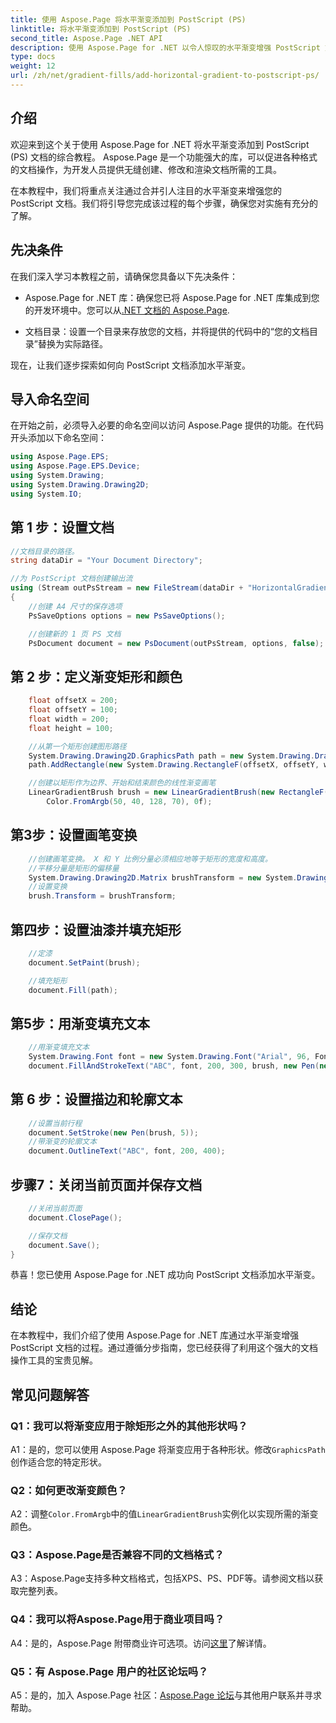 ```yaml
---
title: 使用 Aspose.Page 将水平渐变添加到 PostScript (PS)
linktitle: 将水平渐变添加到 PostScript (PS)
second_title: Aspose.Page .NET API
description: 使用 Aspose.Page for .NET 以令人惊叹的水平渐变增强 PostScript 文档。按照我们的分步教程进行无缝实施。
type: docs
weight: 12
url: /zh/net/gradient-fills/add-horizontal-gradient-to-postscript-ps/
---
```

## 介绍

欢迎来到这个关于使用 Aspose.Page for .NET 将水平渐变添加到 PostScript (PS) 文档的综合教程。 Aspose.Page 是一个功能强大的库，可以促进各种格式的文档操作，为开发人员提供无缝创建、修改和渲染文档所需的工具。

在本教程中，我们将重点关注通过合并引人注目的水平渐变来增强您的 PostScript 文档。我们将引导您完成该过程的每个步骤，确保您对实施有充分的了解。

## 先决条件

在我们深入学习本教程之前，请确保您具备以下先决条件：

-  Aspose.Page for .NET 库：确保您已将 Aspose.Page for .NET 库集成到您的开发环境中。您可以从[.NET 文档的 Aspose.Page](https://reference.aspose.com/page/net/).

- 文档目录：设置一个目录来存放您的文档，并将提供的代码中的“您的文档目录”替换为实际路径。

现在，让我们逐步探索如何向 PostScript 文档添加水平渐变。

## 导入命名空间

在开始之前，必须导入必要的命名空间以访问 Aspose.Page 提供的功能。在代码开头添加以下命名空间：

```csharp
using Aspose.Page.EPS;
using Aspose.Page.EPS.Device;
using System.Drawing;
using System.Drawing.Drawing2D;
using System.IO;
```

## 第 1 步：设置文档

```csharp
//文档目录的路径。
string dataDir = "Your Document Directory";

//为 PostScript 文档创建输出流
using (Stream outPsStream = new FileStream(dataDir + "HorizontalGradient_outPS.ps", FileMode.Create))
{
    //创建 A4 尺寸的保存选项
    PsSaveOptions options = new PsSaveOptions();

    //创建新的 1 页 PS 文档
    PsDocument document = new PsDocument(outPsStream, options, false);
```

## 第 2 步：定义渐变矩形和颜色

```csharp
    float offsetX = 200;
    float offsetY = 100;
    float width = 200;
    float height = 100;

    //从第一个矩形创建图形路径
    System.Drawing.Drawing2D.GraphicsPath path = new System.Drawing.Drawing2D.GraphicsPath();
    path.AddRectangle(new System.Drawing.RectangleF(offsetX, offsetY, width, height));

    //创建以矩形作为边界、开始和结束颜色的线性渐变画笔
    LinearGradientBrush brush = new LinearGradientBrush(new RectangleF(0, 0, width, height), Color.FromArgb(150, 0, 0, 0),
        Color.FromArgb(50, 40, 128, 70), 0f);
```

## 第3步：设置画笔变换

```csharp
    //创建画笔变换。 X 和 Y 比例分量必须相应地等于矩形的宽度和高度。
    //平移分量是矩形的偏移量
    System.Drawing.Drawing2D.Matrix brushTransform = new System.Drawing.Drawing2D.Matrix(width, 0, 0, height, offsetX, offsetY);
    //设置变换
    brush.Transform = brushTransform;
```

## 第四步：设置油漆并填充矩形

```csharp
    //定漆
    document.SetPaint(brush);

    //填充矩形
    document.Fill(path);
```

## 第5步：用渐变填充文本

```csharp
    //用渐变填充文本
    System.Drawing.Font font = new System.Drawing.Font("Arial", 96, FontStyle.Bold);
    document.FillAndStrokeText("ABC", font, 200, 300, brush, new Pen(new SolidBrush(Color.Black), 2));
```

## 第 6 步：设置描边和轮廓文本

```csharp
    //设置当前行程
    document.SetStroke(new Pen(brush, 5));
    //带渐变的轮廓文本
    document.OutlineText("ABC", font, 200, 400);
```

## 步骤7：关闭当前页面并保存文档

```csharp
    //关闭当前页面
    document.ClosePage();

    //保存文档
    document.Save();
}
```

恭喜！您已使用 Aspose.Page for .NET 成功向 PostScript 文档添加水平渐变。

## 结论

在本教程中，我们介绍了使用 Aspose.Page for .NET 库通过水平渐变增强 PostScript 文档的过程。通过遵循分步指南，您已经获得了利用这个强大的文档操作工具的宝贵见解。

## 常见问题解答

### Q1：我可以将渐变应用于除矩形之外的其他形状吗？

 A1：是的，您可以使用 Aspose.Page 将渐变应用于各种形状。修改`GraphicsPath`创作适合您的特定形状。

### Q2：如何更改渐变颜色？

 A2：调整`Color.FromArgb`中的值`LinearGradientBrush`实例化以实现所需的渐变颜色。

### Q3：Aspose.Page是否兼容不同的文档格式？

A3：Aspose.Page支持多种文档格式，包括XPS、PS、PDF等。请参阅文档以获取完整列表。

### Q4：我可以将Aspose.Page用于商业项目吗？

 A4：是的，Aspose.Page 附带商业许可选项。访问[这里](https://purchase.aspose.com/buy)了解详情。

### Q5：有 Aspose.Page 用户的社区论坛吗？

 A5：是的，加入 Aspose.Page 社区：[Aspose.Page 论坛](https://forum.aspose.com/c/page/39)与其他用户联系并寻求帮助。